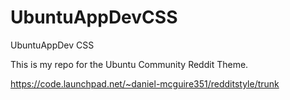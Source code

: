 UbuntuAppDevCSS
===============

UbuntuAppDev CSS

This is my repo for the Ubuntu Community Reddit Theme.

https://code.launchpad.net/~daniel-mcguire351/redditstyle/trunk
